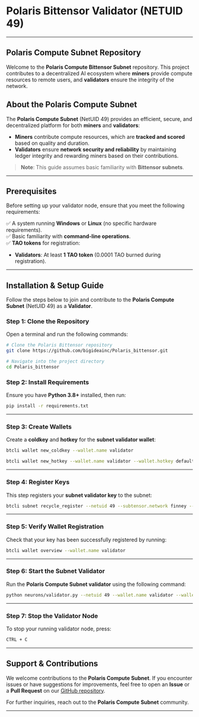 # **Polaris Bittensor Validator (NETUID 49)**
---
## **Polaris Compute Subnet Repository**
Welcome to the **Polaris Compute Bittensor Subnet** repository. This project contributes to a decentralized AI ecosystem where **miners** provide compute resources to remote users, and **validators** ensure the integrity of the network.

## **About the Polaris Compute Subnet**
The **Polaris Compute Subnet** (NetUID 49) provides an efficient, secure, and decentralized platform for both **miners** and **validators**:
- **Miners** contribute compute resources, which are **tracked and scored** based on quality and duration.
- **Validators** ensure **network security and reliability** by maintaining ledger integrity and rewarding miners based on their contributions.

> **Note**: This guide assumes basic familiarity with **Bittensor subnets**.

---

## **Prerequisites**
Before setting up your validator node, ensure that you meet the following requirements:

✅ A system running **Windows** or **Linux** (no specific hardware requirements).  
✅ Basic familiarity with **command-line operations**.  
✅ **TAO tokens** for registration:  
   - **Validators**: At least **1 TAO token** (0.0001 TAO burned during registration).  

---

## **Installation & Setup Guide**
Follow the steps below to join and contribute to the **Polaris Compute Subnet** (NetUID 49) as a **Validator**.

### **Step 1: Clone the Repository**
Open a terminal and run the following commands:

```bash
# Clone the Polaris Bittensor repository
git clone https://github.com/bigideainc/Polaris_bittensor.git

# Navigate into the project directory
cd Polaris_bittensor
```

### **Step 2: Install Requirements**
Ensure you have **Python 3.8+** installed, then run:

```bash
pip install -r requirements.txt
```

---

### **Step 3: Create Wallets**
Create a **coldkey** and **hotkey** for the **subnet validator wallet**:

```bash
btcli wallet new_coldkey --wallet.name validator
```

```bash
btcli wallet new_hotkey --wallet.name validator --wallet.hotkey default
```

---

### **Step 4: Register Keys**
This step registers your **subnet validator key** to the subnet:

```bash
btcli subnet recycle_register --netuid 49 --subtensor.network finney --wallet.name validator --wallet.hotkey default
```

---

### **Step 5: Verify Wallet Registration**
Check that your key has been successfully registered by running:

```bash
btcli wallet overview --wallet.name validator
```

---

### **Step 6: Start the Subnet Validator**
Run the **Polaris Compute Subnet validator** using the following command:

```bash
python neurons/validator.py --netuid 49 --wallet.name validator --wallet.hotkey default --logging.debug
```

---

### **Step 7: Stop the Validator Node**
To stop your running validator node, press:

```bash
CTRL + C
```

---

## **Support & Contributions**
We welcome contributions to the **Polaris Compute Subnet**. If you encounter issues or have suggestions for improvements, feel free to open an **Issue** or a **Pull Request** on our [GitHub repository](https://github.com/tobiusaolo/Polaris_bittensor).

For further inquiries, reach out to the **Polaris Compute Subnet** community.

---
